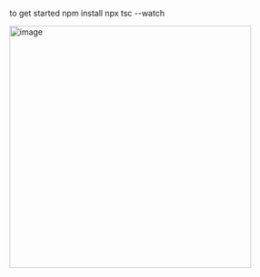 to get started 
npm install 
npx tsc --watch

<img width="425" alt="image" src="https://github.com/nikitagrossman/CountryAPI-Project/assets/98285260/2c10466d-236f-4728-958a-65ecb200ea1b">
